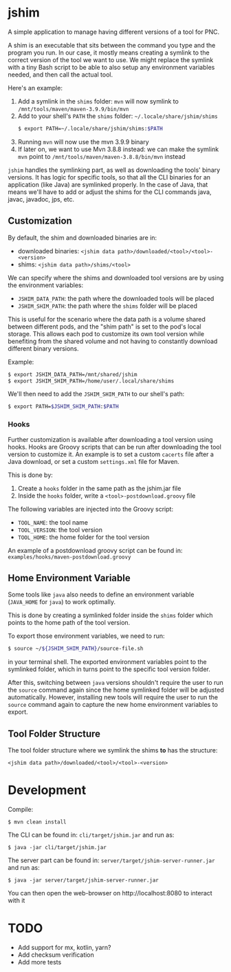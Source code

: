 # jshim
A simple application to manage having different versions of a tool for PNC.

A shim is an executable that sits between the command you type and the program you run. In our case, it mostly means
creating a symlink to the correct version of the tool we want to use. We might replace the symlink with a tiny Bash script to be able to also setup any environment variables needed, and then call the actual tool.

Here's an example:
1. Add a symlink in the `shims` folder: `mvn` will now symlink to `/mnt/tools/maven/maven-3.9.9/bin/mvn`
2. Add to your shell's `PATH` the `shims` folder: `~/.locale/share/jshim/shims`
   ```bash
   $ export PATH=~/.locale/share/jshim/shims:$PATH
   ```
3. Running `mvn` will now use the mvn 3.9.9 binary
4. If later on, we want to use Mvn 3.8.8 instead: we can make the symlink `mvn` point to `/mnt/tools/maven/maven-3.8.8/bin/mvn` instead

`jshim` handles the symlinking part, as well as downloading the tools' binary versions. It has logic for specific tools, so that all the CLI binaries for an application (like Java) are symlinked properly.
In the case of Java, that means we'll have to add or adjust the shims for the CLI commands java, javac, javadoc, jps, etc.

## Customization
By default, the shim and downloaded binaries are in:
- downloaded binaries: `<jshim data path>/downloaded/<tool>/<tool>-<version>`
- shims: `<jshim data path>/shims/<tool>`

We can specify where the shims and downloaded tool versions are by using the environment variables:
- `JSHIM_DATA_PATH`: the path where the downloaded tools will be placed
- `JSHIM_SHIM_PATH`: the path where the `shims` folder will be placed

This is useful for the scenario where the data path is a volume shared between different pods, and the "shim path" is
set to the pod's local storage. This allows each pod to customize its own tool version while benefiting from
the shared volume and not having to constantly download different binary versions.

Example:
```bash
$ export JSHIM_DATA_PATH=/mnt/shared/jshim
$ export JSHIM_SHIM_PATH=/home/user/.local/share/shims
```
We'll then need to add the `JSHIM_SHIM_PATH` to our shell's path:
```bash
$ export PATH=$JSHIM_SHIM_PATH:$PATH
```

### Hooks

Further customization is available after downloading a tool version using hooks. Hooks are Groovy scripts that can be
run after downloading the tool version to customize it. An example is to set a custom `cacerts` file after a Java
download, or set a custom `settings.xml` file for Maven.

This is done by:
1. Create a `hooks` folder in the same path as the jshim.jar file
2. Inside the `hooks` folder, write a `<tool>-postdownload.groovy` file

The following variables are injected into the Groovy script:
- `TOOL_NAME`: the tool name
- `TOOL_VERSION`: the tool version
- `TOOL_HOME`: the home folder for the tool version

An example of a postdownload groovy script can be found in: `examples/hooks/maven-postdownload.groovy`

## Home Environment Variable
Some tools like `java` also needs to define an environment variable (`JAVA_HOME` for `java`) to work optimally.

This is done by creating a symlinked folder inside the `shims` folder which points to the home path of the tool version.

To export those environment variables, we need to run:
```bash
$ source ~/${JSHIM_SHIM_PATH}/source-file.sh
```
in your terminal shell. The exported environment variables point to the symlinked folder, which in turns point to the specific tool version
folder.

After this, switching between `java` versions shouldn't require the user to run the `source`
command again since the home symlinked folder will be adjusted automatically. However, installing new tools will require
the user to run the `source` command again to capture the new home environment variables
to export.

## Tool Folder Structure
The tool folder structure where we symlink the shims **to** has the structure:
```
<jshim data path>/downloaded/<tool>/<tool>-<version>
```

# Development
Compile:
```
$ mvn clean install
```

The CLI can be found in: `cli/target/jshim.jar` and run as:
```
$ java -jar cli/target/jshim.jar
```

The server part can be found in: `server/target/jshim-server-runner.jar` and run as:
```
$ java -jar server/target/jshim-server-runner.jar
```
You can then open the web-browser on http://localhost:8080 to interact with it

# TODO
- Add support for mx, kotlin, yarn?
- Add checksum verification
- Add more tests
